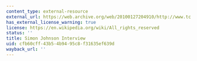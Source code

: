 ```yaml
---
content_type: external-resource
external_url: https://web.archive.org/web/20100127204910/http://www.tc.presencing.com/posts/simon-johnson-interview
has_external_license_warning: true
license: https://en.wikipedia.org/wiki/All_rights_reserved
status: ''
title: Simon Johnson Interview
uid: cfb60cff-43b5-4b94-95c8-f31635ef639d
wayback_url: ''
---
```

